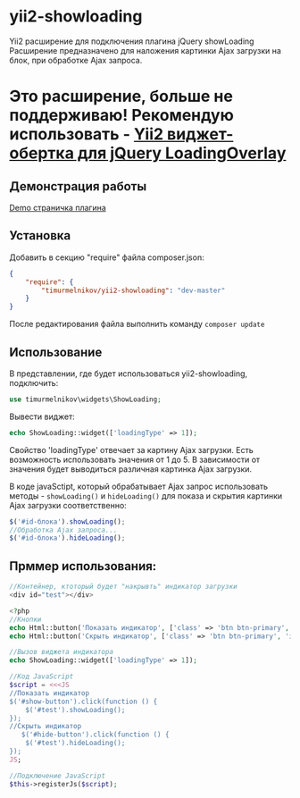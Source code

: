 yii2-showloading
================
Yii2 расширение для подключения плагина jQuery showLoading  
Расширение предназначено для наложения картинки Ajax загрузки на блок, при обработке Ajax запроса.

# Это расширение, больше не поддерживаю! Рекомендую использовать - [Yii2 виджет-обертка для jQuery LoadingOverlay](https://github.com/timurmelnikov/yii2-loading-overlay)

## Демонстрация работы
[Demo страничка плагина](http://codepen.io/jasondavis/pen/fAzcI)

## Установка
Добавить в секцию "require" файла composer.json:
``` json
{
    "require": {
        "timurmelnikov/yii2-showloading": "dev-master"
    }
}
```
После редактирования файла выполнить команду `composer update`

## Использование
В представлении, где будет использоваться yii2-showloading, подключить:
``` php
use timurmelnikov\widgets\ShowLoading;
```
Вывести виджет:
``` php
echo ShowLoading::widget(['loadingType' => 1]);
```
Свойство 'loadingType' отвечает за картину Ajax загрузки. Есть возможность использовать значения от 1 до 5. В зависимости от значения будет выводиться различная картинка Ajax загрузки.

В коде javaSctipt, который обрабатывает Ajax запрос использовать методы -  `showLoading()` и `hideLoading()` для показа и скрытия картинки Ajax загрузки соответственно:
``` js
$('#id-блока').showLoading();
//Обработка Ajax запроса...
$('#id-блока').hideLoading();
```
## Прммер использования:
``` php
//Контейнер, ктоторый будет "накрывть" индикатор загрузки
<div id="test"></div>

<?php
//Кнопки 
echo Html::button('Показать индикатор', ['class' => 'btn btn-primary', 'id' => 'show-button']);
echo Html::button('Скрыть индикатор', ['class' => 'btn btn-primary', 'id' => 'hide-button']);

//Вызов виджета индикатора
echo ShowLoading::widget(['loadingType' => 1]);

//Код JavaScript
$script = <<<JS
//Показать индикатор        
$('#show-button').click(function () {
    $('#test').showLoading();
});
//Скрыть индикатор       
   $('#hide-button').click(function () {
    $('#test').hideLoading();
});
JS;

//Подключение JavaScript
$this->registerJs($script);
```


